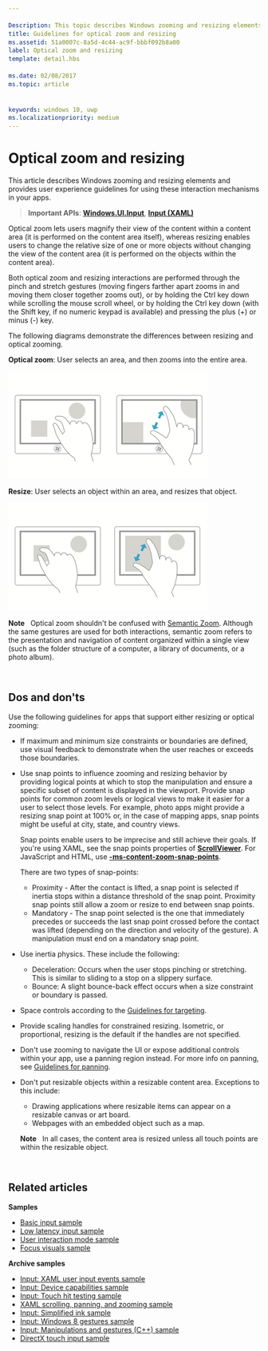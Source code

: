 ```yaml
---

Description: This topic describes Windows zooming and resizing elements and provides user experience guidelines for using these interaction mechanisms in your apps.
title: Guidelines for optical zoom and resizing
ms.assetid: 51a0007c-8a5d-4c44-ac9f-bbbf092b8a00
label: Optical zoom and resizing
template: detail.hbs

ms.date: 02/08/2017
ms.topic: article


keywords: windows 10, uwp
ms.localizationpriority: medium
---
```


# Optical zoom and resizing



This article describes Windows zooming and resizing elements and provides user experience guidelines for using these interaction mechanisms in your apps.

> **Important APIs**: [**Windows.UI.Input**](https://msdn.microsoft.com/library/windows/apps/br242084), [**Input (XAML)**](https://msdn.microsoft.com/library/windows/apps/br227994)

Optical zoom lets users magnify their view of the content within a content area (it is performed on the content area itself), whereas resizing enables users to change the relative size of one or more objects without changing the view of the content area (it is performed on the objects within the content area).

Both optical zoom and resizing interactions are performed through the pinch and stretch gestures (moving fingers farther apart zooms in and moving them closer together zooms out), or by holding the Ctrl key down while scrolling the mouse scroll wheel, or by holding the Ctrl key down (with the Shift key, if no numeric keypad is available) and pressing the plus (+) or minus (-) key.

The following diagrams demonstrate the differences between resizing and optical zooming.

**Optical zoom**: User selects an area, and then zooms into the entire area.

![moving the fingers closer together zooms in on the content area and moving them apart zooms out](images/areazoom.png)

**Resize**: User selects an object within an area, and resizes that object.

![moving the fingers closer together shrinks an object and moving them apart enlarges it](images/objectresize.png)

**Note**  
Optical zoom shouldn't be confused with [Semantic Zoom](../controls-and-patterns/semantic-zoom.md). Although the same gestures are used for both interactions, semantic zoom refers to the presentation and navigation of content organized within a single view (such as the folder structure of a computer, a library of documents, or a photo album).

 

## Dos and don'ts


Use the following guidelines for apps that support either resizing or optical zooming:

-   If maximum and minimum size constraints or boundaries are defined, use visual feedback to demonstrate when the user reaches or exceeds those boundaries.
-   Use snap points to influence zooming and resizing behavior by providing logical points at which to stop the manipulation and ensure a specific subset of content is displayed in the viewport. Provide snap points for common zoom levels or logical views to make it easier for a user to select those levels. For example, photo apps might provide a resizing snap point at 100% or, in the case of mapping apps, snap points might be useful at city, state, and country views.

    Snap points enable users to be imprecise and still achieve their goals. If you're using XAML, see the snap points properties of [**ScrollViewer**](https://msdn.microsoft.com/library/windows/apps/br209527). For JavaScript and HTML, use [**-ms-content-zoom-snap-points**](https://msdn.microsoft.com/library/hh771895).

    There are two types of snap-points:

    -   Proximity - After the contact is lifted, a snap point is selected if inertia stops within a distance threshold of the snap point. Proximity snap points still allow a zoom or resize to end between snap points.
    -   Mandatory - The snap point selected is the one that immediately precedes or succeeds the last snap point crossed before the contact was lifted (depending on the direction and velocity of the gesture). A manipulation must end on a mandatory snap point.
-   Use inertia physics. These include the following:
    -   Deceleration: Occurs when the user stops pinching or stretching. This is similar to sliding to a stop on a slippery surface.
    -   Bounce: A slight bounce-back effect occurs when a size constraint or boundary is passed.
-   Space controls according to the [Guidelines for targeting](guidelines-for-targeting.md).
-   Provide scaling handles for constrained resizing. Isometric, or proportional, resizing is the default if the handles are not specified.
-   Don't use zooming to navigate the UI or expose additional controls within your app, use a panning region instead. For more info on panning, see [Guidelines for panning](guidelines-for-panning.md).
-   Don't put resizable objects within a resizable content area. Exceptions to this include:
    -   Drawing applications where resizable items can appear on a resizable canvas or art board.
    -   Webpages with an embedded object such as a map.

    **Note**  
    In all cases, the content area is resized unless all touch points are within the resizable object.

     

## Related articles


**Samples**
* [Basic input sample](https://go.microsoft.com/fwlink/p/?LinkID=620302)
* [Low latency input sample](https://go.microsoft.com/fwlink/p/?LinkID=620304)
* [User interaction mode sample](https://go.microsoft.com/fwlink/p/?LinkID=619894)
* [Focus visuals sample](https://go.microsoft.com/fwlink/p/?LinkID=619895)

**Archive samples**
* [Input: XAML user input events sample](https://go.microsoft.com/fwlink/p/?linkid=226855)
* [Input: Device capabilities sample](https://go.microsoft.com/fwlink/p/?linkid=231530)
* [Input: Touch hit testing sample](https://go.microsoft.com/fwlink/p/?linkid=231590)
* [XAML scrolling, panning, and zooming sample](https://go.microsoft.com/fwlink/p/?linkid=251717)
* [Input: Simplified ink sample](https://go.microsoft.com/fwlink/p/?linkid=246570)
* [Input: Windows 8 gestures sample](https://go.microsoft.com/fwlink/p/?LinkId=264995)
* [Input: Manipulations and gestures (C++) sample](https://go.microsoft.com/fwlink/p/?linkid=231605)
* [DirectX touch input sample](https://go.microsoft.com/fwlink/p/?LinkID=231627)
 

 




